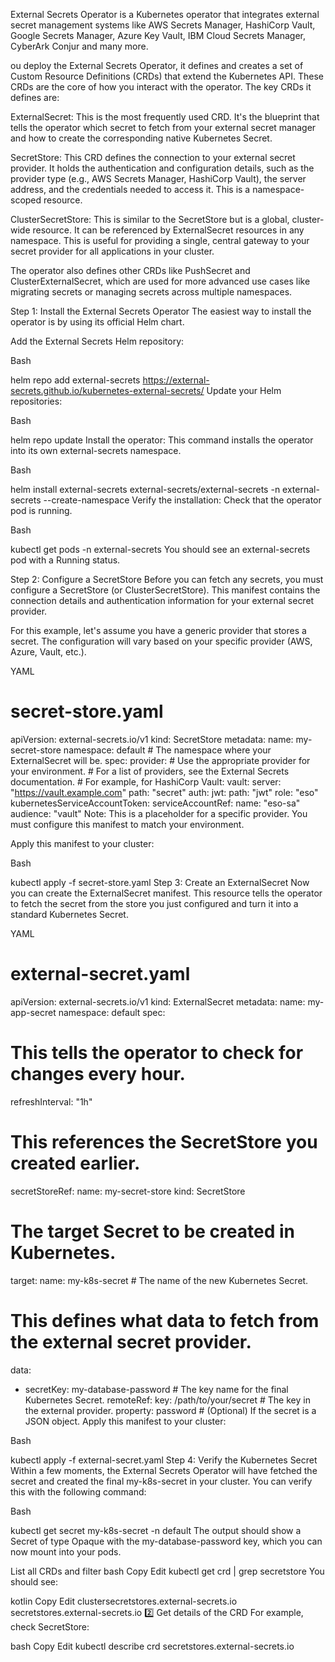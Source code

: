 
External Secrets Operator is a Kubernetes operator that integrates external secret management systems like AWS Secrets Manager, HashiCorp Vault, Google Secrets Manager, Azure Key Vault, IBM Cloud Secrets Manager, CyberArk Conjur and many more.

ou deploy the External Secrets Operator, it defines and creates a set of Custom Resource Definitions (CRDs) that extend the Kubernetes API. These CRDs are the core of how you interact with the operator. The key CRDs it defines are:

ExternalSecret: This is the most frequently used CRD. It's the blueprint that tells the operator which secret to fetch from your external secret manager and how to create the corresponding native Kubernetes Secret.

SecretStore: This CRD defines the connection to your external secret provider. It holds the authentication and configuration details, such as the provider type (e.g., AWS Secrets Manager, HashiCorp Vault), the server address, and the credentials needed to access it. This is a namespace-scoped resource.

ClusterSecretStore: This is similar to the SecretStore but is a global, cluster-wide resource. It can be referenced by ExternalSecret resources in any namespace. This is useful for providing a single, central gateway to your secret provider for all applications in your cluster.

The operator also defines other CRDs like PushSecret and ClusterExternalSecret, which are used for more advanced use cases like migrating secrets or managing secrets across multiple namespaces.




Step 1: Install the External Secrets Operator
The easiest way to install the operator is by using its official Helm chart.

Add the External Secrets Helm repository:

Bash

helm repo add external-secrets https://external-secrets.github.io/kubernetes-external-secrets/
Update your Helm repositories:

Bash

helm repo update
Install the operator:
This command installs the operator into its own external-secrets namespace.

Bash

helm install external-secrets external-secrets/external-secrets -n external-secrets --create-namespace
Verify the installation:
Check that the operator pod is running.

Bash

kubectl get pods -n external-secrets
You should see an external-secrets pod with a Running status.

Step 2: Configure a SecretStore
Before you can fetch any secrets, you must configure a SecretStore (or ClusterSecretStore). This manifest contains the connection details and authentication information for your external secret provider.

For this example, let's assume you have a generic provider that stores a secret. The configuration will vary based on your specific provider (AWS, Azure, Vault, etc.).

YAML

# secret-store.yaml
apiVersion: external-secrets.io/v1
kind: SecretStore
metadata:
  name: my-secret-store
  namespace: default # The namespace where your ExternalSecret will be.
spec:
  provider:
    # Use the appropriate provider for your environment.
    # For a list of providers, see the External Secrets documentation.
    # For example, for HashiCorp Vault:
    vault:
      server: "https://vault.example.com"
      path: "secret"
      auth:
        jwt:
          path: "jwt"
          role: "eso"
          kubernetesServiceAccountToken:
            serviceAccountRef:
              name: "eso-sa"
              audience: "vault"
Note: This is a placeholder for a specific provider. You must configure this manifest to match your environment.

Apply this manifest to your cluster:

Bash

kubectl apply -f secret-store.yaml
Step 3: Create an ExternalSecret
Now you can create the ExternalSecret manifest. This resource tells the operator to fetch the secret from the store you just configured and turn it into a standard Kubernetes Secret.

YAML

# external-secret.yaml
apiVersion: external-secrets.io/v1
kind: ExternalSecret
metadata:
  name: my-app-secret
  namespace: default
spec:
  # This tells the operator to check for changes every hour.
  refreshInterval: "1h"

  # This references the SecretStore you created earlier.
  secretStoreRef:
    name: my-secret-store
    kind: SecretStore

  # The target Secret to be created in Kubernetes.
  target:
    name: my-k8s-secret # The name of the new Kubernetes Secret.

  # This defines what data to fetch from the external secret provider.
  data:
  - secretKey: my-database-password  # The key name for the final Kubernetes Secret.
    remoteRef:
      key: /path/to/your/secret       # The key in the external provider.
      property: password             # (Optional) If the secret is a JSON object.
Apply this manifest to your cluster:

Bash

kubectl apply -f external-secret.yaml
Step 4: Verify the Kubernetes Secret
Within a few moments, the External Secrets Operator will have fetched the secret and created the final my-k8s-secret in your cluster. You can verify this with the following command:

Bash

kubectl get secret my-k8s-secret -n default
The output should show a Secret of type Opaque with the my-database-password key, which you can now mount into your pods.



List all CRDs and filter
bash
Copy
Edit
kubectl get crd | grep secretstore
You should see:

kotlin
Copy
Edit
clustersecretstores.external-secrets.io
secretstores.external-secrets.io
2️⃣ Get details of the CRD
For example, check SecretStore:

bash
Copy
Edit
kubectl describe crd secretstores.external-secrets.io

